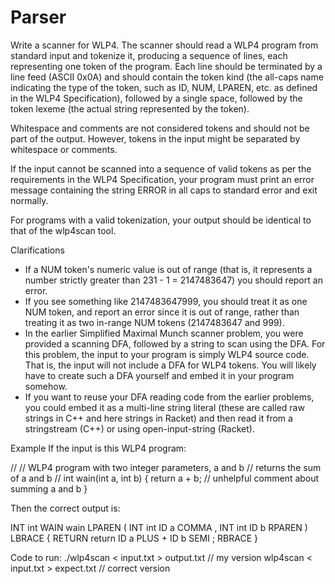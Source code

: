 # Parser
Write a scanner for WLP4. The scanner should read a WLP4 program from standard input and tokenize it, producing a sequence of lines, each representing one token of the program. Each line should be terminated by a line feed (ASCII 0x0A) and should contain the token kind (the all-caps name indicating the type of the token, such as ID, NUM, LPAREN, etc. as defined in the WLP4 Specification), followed by a single space, followed by the token lexeme (the actual string represented by the token).

Whitespace and comments are not considered tokens and should not be part of the output. However, tokens in the input might be separated by whitespace or comments.

If the input cannot be scanned into a sequence of valid tokens as per the requirements in the WLP4 Specification, your program must print an error message containing the string ERROR in all caps to standard error and exit normally.

For programs with a valid tokenization, your output should be identical to that of the wlp4scan tool.

Clarifications
- If a NUM token's numeric value is out of range (that is, it represents a number strictly greater than 231 - 1 = 2147483647) you should report an error.
- If you see something like 2147483647999, you should treat it as one NUM token, and report an error since it is out of range, rather than treating it as two in-range NUM tokens (2147483647 and 999).
- In the earlier Simplified Maximal Munch scanner problem, you were provided a scanning DFA, followed by a string to scan using the DFA. For this problem, the input to your program is simply WLP4 source code. That is, the input will not include a DFA for WLP4 tokens. You will likely have to create such a DFA yourself and embed it in your program somehow.
- If you want to reuse your DFA reading code from the earlier problems, you could embed it as a multi-line string literal (these are called raw strings in C++ and here strings in Racket) and then read it from a stringstream (C++) or using open-input-string (Racket).


Example
If the input is this WLP4 program:

//
// WLP4 program with two integer parameters, a and b
//   returns the sum of a and b
//
   int wain(int a, int b) {
     return a + b;   // unhelpful comment about summing a and b
   }
   
Then the correct output is:

INT int
WAIN wain
LPAREN (
INT int
ID a
COMMA ,
INT int
ID b
RPAREN )
LBRACE {
RETURN return
ID a
PLUS +
ID b
SEMI ;
RBRACE }


Code to run:
./wlp4scan < input.txt > output.txt // my version
wlp4scan < input.txt > expect.txt   // correct version

